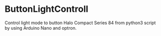 # ButtonLightControll
Control light mode to button Halo Compact Series 84 from python3 script by using Arduino Nano and optron.


